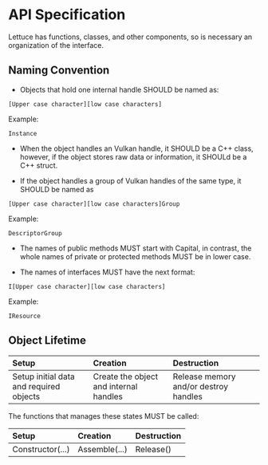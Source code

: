 # API Specification

Lettuce has functions, classes, and other components, so is necessary an organization of the interface.

## Naming Convention

- Objects that hold one internal handle SHOULD be named as:
```
[Upper case character][low case characters] 
```

Example:
```
Instance    
```

- When the object handles an Vulkan handle, it SHOULD be a C++ class, however, if the object stores raw data or information, it SHOULd be a C++ struct.

- If the object handles a group of Vulkan handles of the same type, it SHOULD be named as
```
[Upper case character][low case characters]Group
```
Example: 
```
DescriptorGroup    
```

- The names of public methods MUST start with Capital, in contrast, the whole names of private or protected methods MUST be in lower case.

- The names of interfaces MUST have the next format:
```
I[Upper case character][low case characters]
```
Example:
```
IResource 
```



## Object Lifetime

| Setup | Creation | Destruction |
|:----------------------|:--------------------|:------------------------|
| Setup initial data <br> and required objects |Create the object <br> and internal handles | Release memory <br> and/or destroy handles|

The functions that manages these states MUST be called:

| Setup | Creation | Destruction |
|:-----------------|:--------------|:----------|
| Constructor(...) | Assemble(...) | Release() |